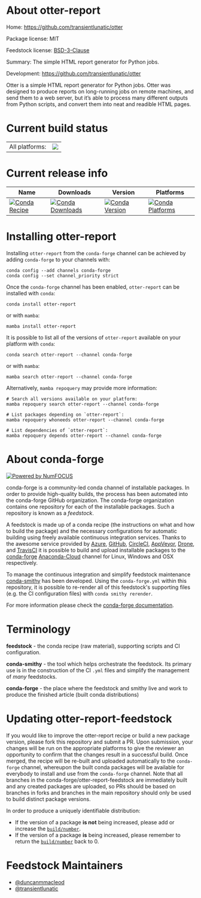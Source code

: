 About otter-report
==================

Home: https://github.com/transientlunatic/otter

Package license: MIT

Feedstock license: [BSD-3-Clause](https://github.com/conda-forge/otter-report-feedstock/blob/main/LICENSE.txt)

Summary: The simple HTML report generator for Python jobs.

Development: https://github.com/transientlunatic/otter

Otter is a simple HTML report generator for Python jobs.
Otter was designed to produce reports on long-running jobs on
remote machines, and send them to a web server, but it’s able to
process many different outputs from Python scripts, and convert
them into neat and readible HTML pages.


Current build status
====================


<table><tr><td>All platforms:</td>
    <td>
      <a href="https://dev.azure.com/conda-forge/feedstock-builds/_build/latest?definitionId=11454&branchName=main">
        <img src="https://dev.azure.com/conda-forge/feedstock-builds/_apis/build/status/otter-report-feedstock?branchName=main">
      </a>
    </td>
  </tr>
</table>

Current release info
====================

| Name | Downloads | Version | Platforms |
| --- | --- | --- | --- |
| [![Conda Recipe](https://img.shields.io/badge/recipe-otter--report-green.svg)](https://anaconda.org/conda-forge/otter-report) | [![Conda Downloads](https://img.shields.io/conda/dn/conda-forge/otter-report.svg)](https://anaconda.org/conda-forge/otter-report) | [![Conda Version](https://img.shields.io/conda/vn/conda-forge/otter-report.svg)](https://anaconda.org/conda-forge/otter-report) | [![Conda Platforms](https://img.shields.io/conda/pn/conda-forge/otter-report.svg)](https://anaconda.org/conda-forge/otter-report) |

Installing otter-report
=======================

Installing `otter-report` from the `conda-forge` channel can be achieved by adding `conda-forge` to your channels with:

```
conda config --add channels conda-forge
conda config --set channel_priority strict
```

Once the `conda-forge` channel has been enabled, `otter-report` can be installed with `conda`:

```
conda install otter-report
```

or with `mamba`:

```
mamba install otter-report
```

It is possible to list all of the versions of `otter-report` available on your platform with `conda`:

```
conda search otter-report --channel conda-forge
```

or with `mamba`:

```
mamba search otter-report --channel conda-forge
```

Alternatively, `mamba repoquery` may provide more information:

```
# Search all versions available on your platform:
mamba repoquery search otter-report --channel conda-forge

# List packages depending on `otter-report`:
mamba repoquery whoneeds otter-report --channel conda-forge

# List dependencies of `otter-report`:
mamba repoquery depends otter-report --channel conda-forge
```


About conda-forge
=================

[![Powered by
NumFOCUS](https://img.shields.io/badge/powered%20by-NumFOCUS-orange.svg?style=flat&colorA=E1523D&colorB=007D8A)](https://numfocus.org)

conda-forge is a community-led conda channel of installable packages.
In order to provide high-quality builds, the process has been automated into the
conda-forge GitHub organization. The conda-forge organization contains one repository
for each of the installable packages. Such a repository is known as a *feedstock*.

A feedstock is made up of a conda recipe (the instructions on what and how to build
the package) and the necessary configurations for automatic building using freely
available continuous integration services. Thanks to the awesome service provided by
[Azure](https://azure.microsoft.com/en-us/services/devops/), [GitHub](https://github.com/),
[CircleCI](https://circleci.com/), [AppVeyor](https://www.appveyor.com/),
[Drone](https://cloud.drone.io/welcome), and [TravisCI](https://travis-ci.com/)
it is possible to build and upload installable packages to the
[conda-forge](https://anaconda.org/conda-forge) [Anaconda-Cloud](https://anaconda.org/)
channel for Linux, Windows and OSX respectively.

To manage the continuous integration and simplify feedstock maintenance
[conda-smithy](https://github.com/conda-forge/conda-smithy) has been developed.
Using the ``conda-forge.yml`` within this repository, it is possible to re-render all of
this feedstock's supporting files (e.g. the CI configuration files) with ``conda smithy rerender``.

For more information please check the [conda-forge documentation](https://conda-forge.org/docs/).

Terminology
===========

**feedstock** - the conda recipe (raw material), supporting scripts and CI configuration.

**conda-smithy** - the tool which helps orchestrate the feedstock.
                   Its primary use is in the construction of the CI ``.yml`` files
                   and simplify the management of *many* feedstocks.

**conda-forge** - the place where the feedstock and smithy live and work to
                  produce the finished article (built conda distributions)


Updating otter-report-feedstock
===============================

If you would like to improve the otter-report recipe or build a new
package version, please fork this repository and submit a PR. Upon submission,
your changes will be run on the appropriate platforms to give the reviewer an
opportunity to confirm that the changes result in a successful build. Once
merged, the recipe will be re-built and uploaded automatically to the
`conda-forge` channel, whereupon the built conda packages will be available for
everybody to install and use from the `conda-forge` channel.
Note that all branches in the conda-forge/otter-report-feedstock are
immediately built and any created packages are uploaded, so PRs should be based
on branches in forks and branches in the main repository should only be used to
build distinct package versions.

In order to produce a uniquely identifiable distribution:
 * If the version of a package **is not** being increased, please add or increase
   the [``build/number``](https://docs.conda.io/projects/conda-build/en/latest/resources/define-metadata.html#build-number-and-string).
 * If the version of a package **is** being increased, please remember to return
   the [``build/number``](https://docs.conda.io/projects/conda-build/en/latest/resources/define-metadata.html#build-number-and-string)
   back to 0.

Feedstock Maintainers
=====================

* [@duncanmmacleod](https://github.com/duncanmmacleod/)
* [@transientlunatic](https://github.com/transientlunatic/)

